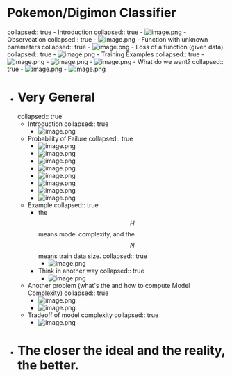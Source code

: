 # Pokemon/Digimon Classifier
collapsed:: true
	- Introduction
	  collapsed:: true
		- ![image.png](../assets/image_1695090317691_0.png)
	- Observeation
	  collapsed:: true
		- ![image.png](../assets/image_1695090522630_0.png)
	- Function with unknown parameters
	  collapsed:: true
		- ![image.png](../assets/image_1695090651284_0.png)
	- Loss of a function (given data)
	  collapsed:: true
		- ![image.png](../assets/image_1695090941969_0.png)
	- Training Examples
	  collapsed:: true
		- ![image.png](../assets/image_1695091146428_0.png)
		- ![image.png](../assets/image_1695091305314_0.png)
		- ![image.png](../assets/image_1695095361241_0.png)
	- What do we want?
	  collapsed:: true
		- ![image.png](../assets/image_1695125866054_0.png)
		- ![image.png](../assets/image_1695125942132_0.png)
- # Very General
  collapsed:: true
	- Introduction
	  collapsed:: true
		- ![image.png](../assets/image_1695126061868_0.png)
	- Probability of Failure
	  collapsed:: true
		- ![image.png](../assets/image_1695128930275_0.png)
		- ![image.png](../assets/image_1695126383587_0.png)
		- ![image.png](../assets/image_1695126487365_0.png)
		- ![image.png](../assets/image_1695126733451_0.png)
		- ![image.png](../assets/image_1695129412305_0.png)
		- ![image.png](../assets/image_1695129477209_0.png)
		- ![image.png](../assets/image_1695129560567_0.png)
		- ![image.png](../assets/image_1695129585856_0.png)
	- Example
	  collapsed:: true
		- the $$H$$ means model complexity, and the $$N$$ means train data size.
		  collapsed:: true
			- ![image.png](../assets/image_1695129725840_0.png)
		- Think in another way
		  collapsed:: true
			- ![image.png](../assets/image_1695129830018_0.png)
	- Another problem (what's the and how to compute Model Complexity)
	  collapsed:: true
		- ![image.png](../assets/image_1695129976216_0.png)
		- ![image.png](../assets/image_1695130153918_0.png)
	- Tradeoff of model complexity
	  collapsed:: true
		- ![image.png](../assets/image_1695130302111_0.png)
- # The closer the ideal and the reality, the better.
